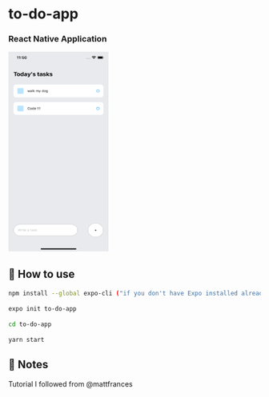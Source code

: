 # to-do-app
### React Native Application

<img src="./images/todo.png" alt="homepage" width="200px" height="400px">

## 🚀 How to use

```sh
npm install --global expo-cli ("if you don't have Expo installed already")
```
```sh
expo init to-do-app
```
```sh
cd to-do-app
```
```sh
yarn start
```


## 📝 Notes
Tutorial I followed from @mattfrances

